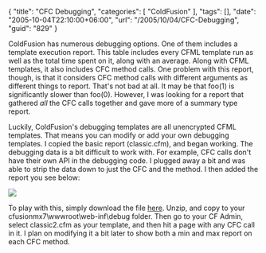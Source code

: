{
	"title": "CFC Debugging",
	"categories": [
		"ColdFusion"
	],
	"tags": [],
	"date": "2005-10-04T22:10:00+06:00",
	"url": "/2005/10/04/CFC-Debugging",
	"guid": "829"
}

ColdFusion has numerous debugging options. One of them includes a template execution report. This table includes every CFML template run as well as the total time spent on it, along with an average. Along with CFML templates, it also includes CFC method calls. One problem with this report, though, is that it considers CFC method calls with different arguments as different things to report. That's not bad at all. It may be that foo(1) is significantly slower than foo(0). However, I was looking for a report that gathered <i>all</i> the CFC calls together and gave more of a summary type report.

Luckily, ColdFusion's debugging templates are all unencrypted CFML templates. That means you can modify or add your own debugging templates. I copied the basic report (classic.cfm), and began working. The debugging data is a bit difficult to work with. For example, CFC calls don't have their own API in the debugging code. I plugged away a bit and was able to strip the data down to just the CFC and the method. I then added the report you see below:

<img src="http://ray.camdenfamily.com/images/cfcdata.jpg">

To play with this, simply download the file <a href="http://ray.camdenfamily.com/downloads/classic2.zip">here</a>. Unzip, and copy to your cfusionmx7\wwwroot\web-inf\debug folder. Then go to your CF Admin, select classic2.cfm as your template, and then hit a page with any CFC call in it. I plan on modifying it a bit later to show both a min and max report on each CFC method.